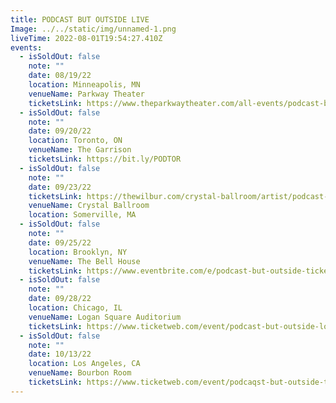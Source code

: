 ```yaml
---
title: PODCAST BUT OUTSIDE LIVE
Image: ../../static/img/unnamed-1.png
liveTime: 2022-08-01T19:54:27.410Z
events:
  - isSoldOut: false
    note: ""
    date: 08/19/22
    location: Minneapolis, MN
    venueName: Parkway Theater
    ticketsLink: https://www.theparkwaytheater.com/all-events/podcast-but-outside
  - isSoldOut: false
    note: ""
    date: 09/20/22
    location: Toronto, ON
    venueName: The Garrison
    ticketsLink: https://bit.ly/PODTOR
  - isSoldOut: false
    note: ""
    date: 09/23/22
    ticketsLink: https://thewilbur.com/crystal-ballroom/artist/podcast-but-outside/
    venueName: Crystal Ballroom
    location: Somerville, MA
  - isSoldOut: false
    note: ""
    date: 09/25/22
    location: Brooklyn, NY
    venueName: The Bell House
    ticketsLink: https://www.eventbrite.com/e/podcast-but-outside-tickets-393221063787
  - isSoldOut: false
    note: ""
    date: 09/28/22
    location: Chicago, IL
    venueName: Logan Square Auditorium
    ticketsLink: https://www.ticketweb.com/event/podcast-but-outside-logan-square-auditorium-tickets/12352765?pl=kickstand
  - isSoldOut: false
    note: ""
    date: 10/13/22
    location: Los Angeles, CA
    venueName: Bourbon Room
    ticketsLink: https://www.ticketweb.com/event/podcaqst-but-outside-the-bourbon-room-tickets/12352745?pl=BourbonRoom
---
```

